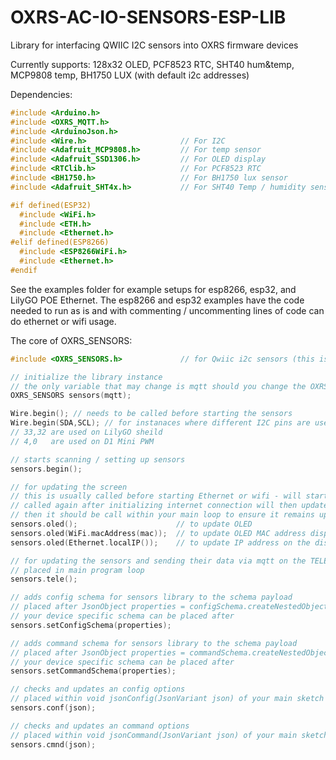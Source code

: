 # OXRS-AC-IO-SENSORS-ESP-LIB
Library for interfacing QWIIC I2C sensors into OXRS firmware devices

Currently supports:
128x32 OLED, PCF8523 RTC, SHT40 hum&temp, MCP9808 temp, BH1750 LUX (with default i2c addresses)

Dependencies:
``` c++
#include <Arduino.h>
#include <OXRS_MQTT.h>
#include <ArduinoJson.h>
#include <Wire.h>                     // For I2C
#include <Adafruit_MCP9808.h>         // For temp sensor
#include <Adafruit_SSD1306.h>         // For OLED display
#include <RTClib.h>                   // For PCF8523 RTC
#include <BH1750.h>                   // For BH1750 lux sensor
#include <Adafruit_SHT4x.h>           // For SHT40 Temp / humidity sensor

#if defined(ESP32)
  #include <WiFi.h>
  #include <ETH.h>
  #include <Ethernet.h> 
#elif defined(ESP8266)
  #include <ESP8266WiFi.h>
  #include <Ethernet.h>
#endif
```

See the examples folder for example setups for esp8266, esp32, and LilyGO POE Ethernet.
The esp8266 and esp32 examples have the code needed to run as is and with commenting / uncommenting lines of code can do ethernet or wifi usage.

The core of OXRS_SENSORS:
```c++
#include <OXRS_SENSORS.h>             // for Qwiic i2c sensors (this is the library)

// initialize the library instance
// the only variable that may change is mqtt should you change the OXRS_MQTT initializer
OXRS_SENSORS sensors(mqtt);      

Wire.begin(); // needs to be called before starting the sensors
Wire.begin(SDA,SCL); // for instanaces where different I2C pins are used
// 33,32 are used on LilyGO sheild
// 4,0   are used on D1 Mini PWM

// starts scanning / setting up sensors
sensors.begin();

// for updating the screen
// this is usually called before starting Ethernet or wifi - will start by showing mac address
// called again after initializing internet connection will then update with IP address
// then it should be call within your main loop to ensure it remains updated.
sensors.oled();                      // to update OLED
sensors.oled(WiFi.macAddress(mac));  // to update OLED MAC address display
sensors.oled(Ethernet.localIP());    // to update IP address on the display (wifi or ethernet)

// for updating the sensors and sending their data via mqtt on the TELE topic
// placed in main program loop
sensors.tele();

// adds config schema for sensors library to the schema payload
// placed after JsonObject properties = configSchema.createNestedObject("properties");
// your device specific schema can be placed after
sensors.setConfigSchema(properties);

// adds command schema for sensors library to the schema payload
// placed after JsonObject properties = commandSchema.createNestedObject("properties");
// your device specific schema can be placed after
sensors.setCommandSchema(properties);

// checks and updates an config options
// placed within void jsonConfig(JsonVariant json) of your main sketch
sensors.conf(json);

// checks and updates an command options
// placed within void jsonCommand(JsonVariant json) of your main sketch
sensors.cmnd(json);
```

